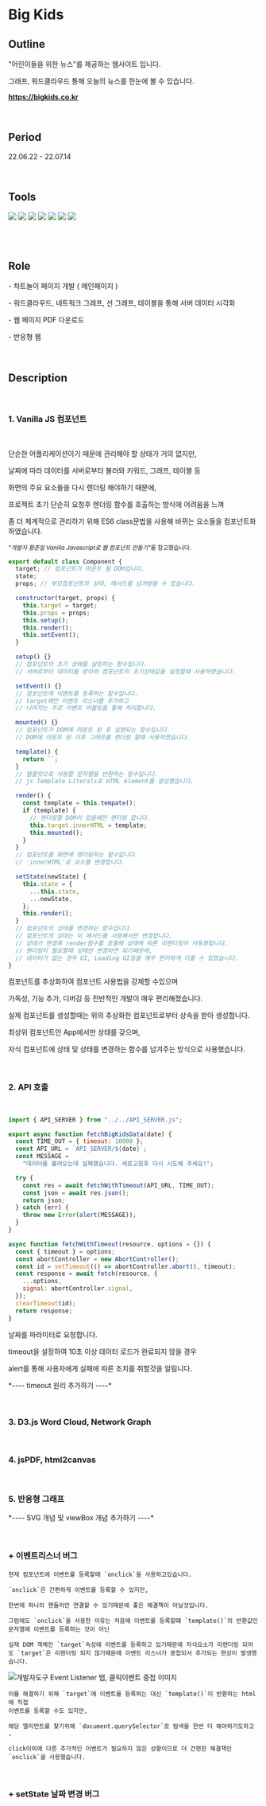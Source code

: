 # <b>Big Kids</b>

## <b>Outline</b>

"어린이들을 위한 뉴스"를 제공하는 웹사이트 입니다.

그래프, 워드클라우드 통해 오늘의 뉴스를 한눈에 볼 수 있습니다.

<strong><a target="_blank" href="https://bigkids.co.kr">https://bigkids.co.kr</a></strong>

<br>

## <b>Period</b>

22.06.22 - 22.07.14

<br>

## <b>Tools</b>

<img src="https://img.shields.io/badge/JavaScript-F7DF1E?style&logo=JavaScript&logoColor=white"/> <img src="https://img.shields.io/badge/Babel-F9DC3E?style&logo=babel&logoColor=white"/> <img src="https://img.shields.io/badge/Webpack-8DD6F9?style&logo=webpack&logoColor=white"/> <img src="https://img.shields.io/badge/D3-F9A03C?style&logo=D3.js&logoColor=white"/> <img src="https://img.shields.io/badge/Chart-FF6384?style&logo=D3.js&logoColor=white"/> <img src="https://img.shields.io/badge/jsPDF-8c5cdb?style&logo=pdf&logoColor=white"/> <img src="https://img.shields.io/badge/html2canvas-679e38?style&logo=&logoColor=white"/>

<br><br>

## <b>Role</b>

\- 차트놀이 페이지 개발 ( 메인페이지 )

\- 워드클라우드, 네트워크 그래프, 선 그래프, 테이블을 통해 서버 데이터 시각화

\- 웹 페이지 PDF 다운로드

\- 반응형 웹

<br>

## <b>Description</b>

<br>

### <b>1. Vanilla JS 컴포넌트</b>

<br>

단순한 어플리케이션이기 때문에 관리해야 할 상태가 거의 없지만,

날짜에 따라 데이터를 서버로부터 불러와 키워드, 그래프, 테이블 등

화면의 주요 요소들을 다시 렌더링 해야하기 때문에,

프로젝트 초기 단순히 요청후 렌더링 함수를 호출하는 방식에 어려움을 느껴

좀 더 체계적으로 관리하기 위해 ES6 class문법을 사용해 바뀌는 요소들을 컴포넌트화 하였습니다.

<small><i>"개발자 황준일 Vanilla Javascript로 웹 컴포넌트 만들기"</i>를 참고했습니다.</small>

```javascript
export default class Component {
  target; // 컴포넌트가 마운트 될 DOM입니다.
  state;
  props; // 부모컴포넌트의 상태, 메서드를 넘겨받을 수 있습니다.

  constructor(target, props) {
    this.target = target;
    this.props = props;
    this.setup();
    this.render();
    this.setEvent();
  }

  setup() {}
  // 컴포넌트의 초기 상태를 설정하는 함수입니다.
  // 서버로부터 데이터를 받아와 컴포넌트의 초기상태값을 설정할때 사용하였습니다.

  setEvent() {}
  // 컴포넌트에 이벤트를 등록하는 함수입니다.
  // target에만 이벤트 리스너를 추가하고
  // 나머지는 주로 이벤트 버블링을 통해 처리합니다.

  mounted() {}
  // 컴포넌트가 DOM에 마운트 된 후 실행되는 함수입니다.
  // DOM에 마운트 된 이후 그래프를 렌더링 할때 사용하였습니다.

  template() {
    return ``;
  }
  // 템플릿으로 사용할 문자열을 반환하는 함수입니다.
  // js Template Literals로 HTML element를 생성했습니다.

  render() {
    const template = this.tempate();
    if (template) {
      // 렌더링할 DOM이 있을때만 렌더링 합니다.
      this.target.innerHTML = template;
      this.mounted();
    }
  }
  // 컴포넌트를 화면에 렌더링하는 함수입니다.
  // 'innerHTML'로 요소를 변경합니다.

  setState(newState) {
    this.state = {
      ...this.state,
      ...newState,
    };
    this.render();
  }
  // 컴포넌트의 상태를 변경하는 함수입니다.
  // 컴포넌트의 상태는 이 메서드를 사용해서만 변경합니다.
  // 상태가 변경후 render함수를 호출해 상태에 따른 리렌더링이 자동화됩니다.
  // 렌더링이 필요할때 상태만 변경하면 되기때문에,
  // 데이터가 없는 경우 UI, Loading UI등을 매우 편리하게 다룰 수 있었습니다.
}
```

컴포넌트를 추상화하여 컴포넌트 사용법을 강제할 수있으며

가독성, 기능 추가, 디버깅 등 전반적인 개발이 매우 편리해졌습니다.

실제 컴포넌트를 생성할때는 위의 추상화한 컴포넌트로부터 상속을 받아 생성합니다.

최상위 컴포넌트인 App에서만 상태를 갖으며,

자식 컴포넌트에 상태 및 상태를 변경하는 함수를 넘겨주는 방식으로 사용했습니다.

<br>

### <b>2. API 호출</b>

<br>

```javascript
import { API_SERVER } from "../../API_SERVER.js";

export async function fetchBigKidsData(date) {
  const TIME_OUT = { timeout: 10000 };
  const API_URL = `API_SERVER/${date}`;
  const MESSAGE =
    "데이터를 불러오는데 실패했습니다. 새로고침후 다시 시도해 주세요!";

  try {
    const res = await fetchWithTimeout(API_URL, TIME_OUT);
    const json = await res.json();
    return json;
  } catch (err) {
    throw new Error(alert(MESSAGE));
  }
}

async function fetchWithTimeout(resource, options = {}) {
  const { timeout } = options;
  const abortController = new AbortController();
  const id = setTimeout(() => abortController.abort(), timeout);
  const response = await fetch(resource, {
    ...options,
    signal: abortController.signal,
  });
  clearTimeout(id);
  return response;
}
```

날짜를 파라미터로 요청합니다.

timeout을 설정하여 10초 이상 데이터 로드가 완료되지 않을 경우

alert를 통해 사용자에게 실패에 따른 조치를 취할것을 알림니다.

\*---- timeout 원리 추가하기 ----\*

<br>

### <b>3. D3.js Word Cloud, Network Graph</b>

<br>

### <b>4. jsPDF, html2canvas </b>

<br>

### <b>5. 반응형 그래프</b>

\*---- SVG 개념 및 viewBox 개념 추가하기 ----\*

<br>

### <b>+ 이벤트리스너 버그</b>

```
현재 컴포넌트에 이벤트를 등록할때 `onclick`을 사용하고있습니다.

`onclick`은 간편하게 이벤트를 등록할 수 있지만,

한번에 하나의 핸들러만 연결할 수 있기때문에 좋은 해결책이 아닐것입니다.

그럼에도 `onclick`을 사용한 이유는 처음에 이벤트를 등록할떄 `template()`의 반환값인 문자열에 이벤트를 등록하는 것이 아닌

실제 DOM 객체인 `target`속성에 이벤트를 등록하고 있기때문에 자식요소가 리렌더링 되어도 `target`은 리렌더링 되지 않기때문에 이벤트 리스너가 중첩되서 추가되는 현상이 발생했습니다.
```

<img alt="개발자도구 Event Listener 탭, 클릭이벤트 중첩 이미지" src="./evt.png" />

```
이를 해결하기 위해 `target`에 이벤트를 등록하는 대신 `template()`이 반환하는 html에 직접
이벤트를 등록할 수도 있지만,

해당 엘리먼트를 찾기위해 `document.querySelector`로 탐색을 한번 더 해야하기도하고 ,

click이외에 다른 추가적인 이벤트가 필요하지 않은 상황이므로 더 간편한 해결책인 `onclick`을 사용했습니다.
```

<br>

### <b>+ setState 날짜 변경 버그 </b>
